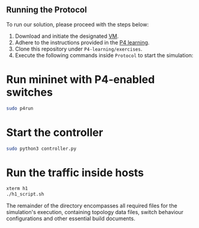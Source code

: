 ## Running the Protocol

To run our solution, please proceed with the steps below:

1. Download and initiate the designated [VM](https://github.com/jafingerhut/p4-guide/blob/master/bin/README-install-troubleshooting.md).
2. Adhere to the instructions provided in the [P4 learning](https://github.com/nsg-ethz/p4-learning).
3. Clone this repository under `P4-learning/exercises`.
4. Execute the following commands inside `Protocol` to start the simulation:

# Run mininet with P4-enabled switches
```bash
sudo p4run
```

# Start the controller
```bash
sudo python3 controller.py
```

# Run the traffic inside hosts
```bash
xterm h1
./h1_script.sh
```

The remainder of the directory encompasses all required files for the simulation's execution, containing topology data files, switch behaviour configurations and other essential build documents.
